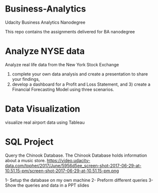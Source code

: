 # Business-Analytics
Udacity Business Analytics Nanodegree 


This repo contains the assignments delivered for BA nanodegree
# Analyze NYSE data
Analyze real life data from the New York Stock Exchange
1) complete your own data analysis and create a presentation to share your findings, 
2) develop a dashboard for a Profit and Loss Statement, 
and 3) create a Financial Forecasting Model using three scenarios. 

# Data Visualization
visualize real airport data using Tableau

# SQL Project
Query the Chinook Database. The Chinook Database holds information about a music store. 
https://video.udacity-data.com/topher/2017/June/5956d5ee_screen-shot-2017-06-29-at-10.51.15-pm/screen-shot-2017-06-29-at-10.51.15-pm.png 

1- Setup the database on my own machine
2- Preform different queries
3- Show the queries and data in a PPT slides 
